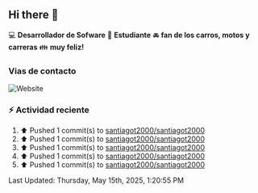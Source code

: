## Hi there 👋

:computer: **Desarrollador de Sofware**
:pencil: **Estudiante**
:oncoming_automobile: **fan de los carros, motos y carreras**
:family: **muy feliz!**

### Vias de contacto
![Website](https://img.shields.io/website?url=https%3A%2F%2Fgithub.com%2Fsantiagot2000)

### :zap: Actividad reciente
<!--RECENT_ACTIVITY:start-->
1. ⬆️ Pushed 1 commit(s) to [santiagot2000/santiagot2000](https://github.com/santiagot2000/santiagot2000)<br>
2. ⬆️ Pushed 1 commit(s) to [santiagot2000/santiagot2000](https://github.com/santiagot2000/santiagot2000)<br>
3. ⬆️ Pushed 1 commit(s) to [santiagot2000/santiagot2000](https://github.com/santiagot2000/santiagot2000)<br>
4. ⬆️ Pushed 1 commit(s) to [santiagot2000/santiagot2000](https://github.com/santiagot2000/santiagot2000)<br>
5. ⬆️ Pushed 1 commit(s) to [santiagot2000/santiagot2000](https://github.com/santiagot2000/santiagot2000)<br>
<!--RECENT_ACTIVITY:end-->
<!--RECENT_ACTIVITY:last_update-->
Last Updated: Thursday, May 15th, 2025, 1:20:55 PM
<!--RECENT_ACTIVITY:last_update_end-->
